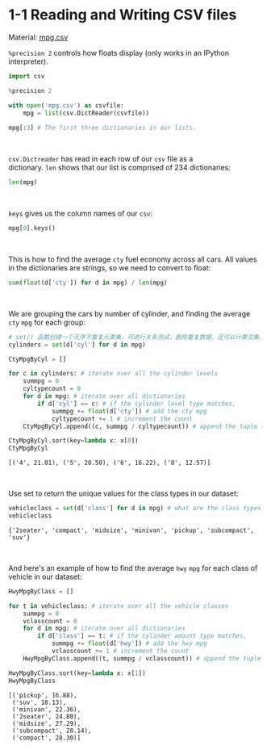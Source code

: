 # 1-1 Reading and Writing CSV files

Material: [mpg.csv](https://github.com/siyinghan/Notes/blob/master/Applied%20Data%20Science%20with%20Python%20(Coursera%20Specialization)/01%20Introduction%20to%20Data%20Science%20in%20Python/Material/mpg.csv)


`%precision 2` controls how floats display (only works in an IPython interpreter).

```python
import csv

%precision 2

with open('mpg.csv') as csvfile:
    mpg = list(csv.DictReader(csvfile))
    
mpg[:3] # The first three dictionaries in our lists.
```

<br/>

`csv.Dictreader` has read in each row of our `csv` file as a dictionary. `len` shows that our list is comprised of 234 dictionaries:
```python
len(mpg)
```

<br/>

`keys` gives us the column names of our `csv`:
```python
mpg[0].keys()
```

<br/>

This is how to find the average `cty` fuel economy across all cars. All values in the dictionaries are strings, so we need to convert to float:
```python
sum(float(d['cty']) for d in mpg) / len(mpg)
```

<br/>

We are grouping the cars by number of cylinder, and finding the average `cty` `mpg` for each group:
```python
# set() 函数创建一个无序不重复元素集，可进行关系测试，删除重复数据，还可以计算交集、差集、并集等
cylinders = set(d['cyl'] for d in mpg)

CtyMpgByCyl = []

for c in cylinders: # iterate over all the cylinder levels
    summpg = 0
    cyltypecount = 0
    for d in mpg: # iterate over all dictionaries
        if d['cyl'] == c: # if the cylinder level type matches,
            summpg += float(d['cty']) # add the cty mpg
            cyltypecount += 1 # increment the count
    CtyMpgByCyl.append((c, summpg / cyltypecount)) # append the tuple ('cylinder', 'avg mpg')

CtyMpgByCyl.sort(key=lambda x: x[0])
CtyMpgByCyl
```
```[('4', 21.01), ('5', 20.50), ('6', 16.22), ('8', 12.57)]```

<br/>

Use set to return the unique values for the class types in our dataset:
```python
vehicleclass = set(d['class'] for d in mpg) # what are the class types
vehicleclass
```
```{'2seater', 'compact', 'midsize', 'minivan', 'pickup', 'subcompact', 'suv'}```

<br/>

And here's an example of how to find the average `hwy` `mpg` for each class of vehicle in our dataset:
```python
HwyMpgByClass = []

for t in vehicleclass: # iterate over all the vehicle classes
    summpg = 0
    vclasscount = 0
    for d in mpg: # iterate over all dictionaries
        if d['class'] == t: # if the cylinder amount type matches,
            summpg += float(d['hwy']) # add the hwy mpg
            vclasscount += 1 # increment the count
    HwyMpgByClass.append((t, summpg / vclasscount)) # append the tuple ('class', 'avg mpg')

HwyMpgByClass.sort(key=lambda x: x[1])
HwyMpgByClass
```
```
[('pickup', 16.88),
 ('suv', 18.13),
 ('minivan', 22.36),
 ('2seater', 24.80),
 ('midsize', 27.29),
 ('subcompact', 28.14),
 ('compact', 28.30)]
 ```
